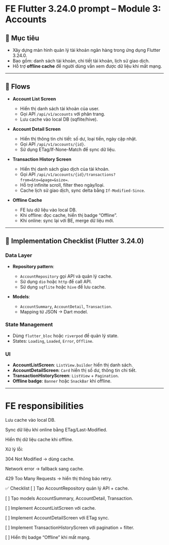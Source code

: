 # FE Flutter 3.24.0 prompt – Module 3: Accounts

## 🎯 Mục tiêu
- Xây dựng màn hình quản lý tài khoản ngân hàng trong ứng dụng Flutter 3.24.0.  
- Bao gồm: danh sách tài khoản, chi tiết tài khoản, lịch sử giao dịch.  
- Hỗ trợ **offline cache** để người dùng vẫn xem được dữ liệu khi mất mạng.  

---

## 📑 Flows

- **Account List Screen**  
  - Hiển thị danh sách tài khoản của user.  
  - Gọi API `/api/v1/accounts` với phân trang.  
  - Lưu cache vào local DB (sqflite/hive).  

- **Account Detail Screen**  
  - Hiển thị thông tin chi tiết: số dư, loại tiền, ngày cập nhật.  
  - Gọi API `/api/v1/accounts/{id}`.  
  - Sử dụng ETag/If-None-Match để sync dữ liệu.  

- **Transaction History Screen**  
  - Hiển thị danh sách giao dịch của tài khoản.  
  - Gọi API `/api/v1/accounts/{id}/transactions?from=&to=&page=&size=`.  
  - Hỗ trợ infinite scroll, filter theo ngày/loại.  
  - Cache lịch sử giao dịch, sync delta bằng `If-Modified-Since`.  

- **Offline Cache**  
  - FE lưu dữ liệu vào local DB.  
  - Khi offline: đọc cache, hiển thị badge “Offline”.  
  - Khi online: sync lại với BE, merge dữ liệu mới.  

---

## 📲 Implementation Checklist (Flutter 3.24.0)

### Data Layer
- **Repository pattern**:  
  - `AccountRepository` gọi API và quản lý cache.  
  - Sử dụng `dio` hoặc `http` để call API.  
  - Sử dụng `sqflite` hoặc `hive` để lưu cache.  

- **Models**:  
  - `AccountSummary`, `AccountDetail`, `Transaction`.  
  - Mapping từ JSON → Dart model.  

### State Management
- Dùng `flutter_bloc` hoặc `riverpod` để quản lý state.  
- States: `Loading`, `Loaded`, `Error`, `Offline`.  

### UI
- **AccountListScreen**: `ListView.builder` hiển thị danh sách.  
- **AccountDetailScreen**: `Card` hiển thị số dư, thông tin chi tiết.  
- **TransactionHistoryScreen**: `ListView` + `Pagination`.  
- **Offline badge**: `Banner` hoặc `SnackBar` khi offline.  

---

# FE responsibilities
Lưu cache vào local DB.

Sync dữ liệu khi online bằng ETag/Last-Modified.

Hiển thị dữ liệu cache khi offline.

Xử lý lỗi:

304 Not Modified → dùng cache.

Network error → fallback sang cache.

429 Too Many Requests → hiển thị thông báo retry.

✅ Checklist
[ ] Tạo AccountRepository quản lý API + cache.

[ ] Tạo models AccountSummary, AccountDetail, Transaction.

[ ] Implement AccountListScreen với cache.

[ ] Implement AccountDetailScreen với ETag sync.

[ ] Implement TransactionHistoryScreen với pagination + filter.

[ ] Hiển thị badge “Offline” khi mất mạng.